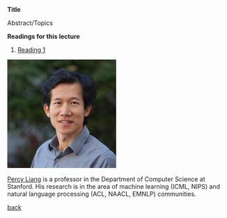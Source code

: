 <div class="abstract">   
<strong>Title</strong>
<p align="justify">Abstract/Topics</p>  
<strong>Readings for this lecture</strong>  
<ol>
<li>
<a href=""> Reading 1 </a>
</li>
</ol>
</div>


![Percy Liang](/assets/img/Percy_liang.jpg)  

[Percy Liang](https://cs.stanford.edu/~pliang/) is a professor in the Department of Computer Science at Stanford. His research is in the area of machine learning (ICML, NIPS) and natural language processing (ACL, NAACL, EMNLP) communities.

[back](./)

